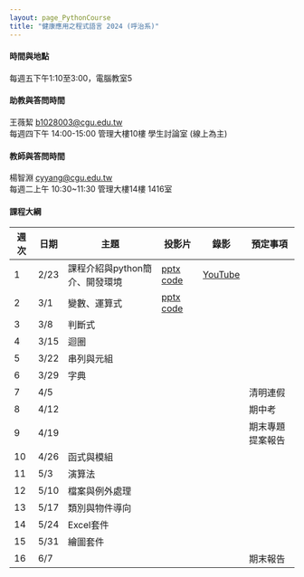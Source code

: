 ```yaml
---
layout: page_PythonCourse
title: "健康應用之程式語言 2024 (呼治系)"
---
```

<!---
課程代碼 GT0174
開課序號 61032
學生人數 29人
-->

#### 時間與地點
每週五下午1:10至3:00，電腦教室5<br/>

#### 助教與答問時間
王薇絜 b1028003@cgu.edu.tw<br/>
每週四下午 14:00-15:00 管理大樓10樓 學生討論室 (線上為主)<br/>

#### 教師與答問時間
楊智淵 cyyang@cgu.edu.tw <br/>
每週二上午 10:30~11:30 管理大樓14樓 1416室<br/>

#### 課程大綱

|週次|日期   |主題                       |投影片   |錄影 | 預定事項 |
|--- |---   |---                        |---|---|---|
|1   |2/23  | 課程介紹與python簡介、開發環境  | [pptx](https://changgunguniversity-my.sharepoint.com/:p:/g/personal/d000019097_cgu_edu_tw/Ec07vKRkQehBlGJUmsUUk5cBnk3LXOqIAev0pfnt89wx-w?e=LNpp8B) [code](https://changgunguniversity-my.sharepoint.com/:f:/g/personal/d000019097_cgu_edu_tw/EgTC2j0wDgNLn4HNjNtp0iMBrfHhnS90_YSWiKoJk7lYeQ?e=lQQcd1) | [YouTube](https://youtu.be/UItCRIwmPzg)        |                              |
|2   |3/1   | 變數、運算式               | [pptx](https://changgunguniversity-my.sharepoint.com/:p:/g/personal/d000019097_cgu_edu_tw/EUGqYI2jIA5EluD7t-5fYgYBZ_18nW_IWbzT8s8ncdxn6g?e=k2z9vZ)   [code](https://changgunguniversity-my.sharepoint.com/:f:/g/personal/d000019097_cgu_edu_tw/EnoxoOREvOJNrwGwixNMcrEBGf7jzcqb2-FQJIiDJbkE5w?e=HgKhjz)  |         |                              |
|3   |3/8   | 判斷式                     |      |         |                              |
|4   |3/15  | 迴圈                       |      |         |                              |
|5   |3/22  | 串列與元組                |      |         |                              |
|6   |3/29  | 字典                      |    |         |                              |
|7   |4/5   |                           |      |         | 清明連假                       |
|8   |4/12  |                           |      |         | 期中考                        |
|9   |4/19  |                           |      |         | 期末專題提案報告                             |
|10  |4/26  | 函式與模組                |      |         |                              |
|11  |5/3   | 演算法                    |      |         |                              |
|12  |5/10  | 檔案與例外處理            |      |         |                              |
|13  |5/17  | 類別與物件導向            |      |         |                              |
|14  |5/24  | Excel套件                 |      |         |                              |
|15  |5/31  | 繪圖套件                  |      |         |                        |
|16  |6/7   |                            |      |         |  期末報告                      |

<br/>
